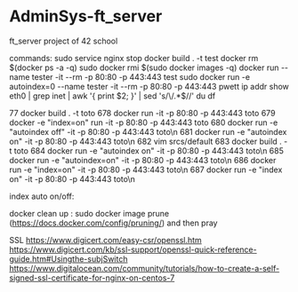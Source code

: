 # AdminSys-ft_server
ft_server project of 42 school

commands:
sudo service nginx stop
docker build . -t test 
docker rm $(docker ps -a -q)
sudo docker rmi $(sudo docker images -q)
docker run --name tester -it --rm -p 80:80 -p 443:443 test  
sudo docker run -e autoindex=0 --name tester -it --rm -p 80:80 -p 443:443 pwett
ip addr show eth0 | grep inet | awk '{ print $2; }' | sed 's/\/.*$//'
du
df

77  docker build . -t toto
  678  docker run -it -p 80:80 -p 443:443 toto
  679  docker -e "index=on" run -it -p 80:80 -p 443:443 toto
  680  docker run -e "autoindex off" -it -p 80:80 -p 443:443 toto\n
  681  docker run -e "autoindex on" -it -p 80:80 -p 443:443 toto\n
  682  vim srcs/default
  683  docker build . -t toto
  684  docker run -e "autoindex on" -it -p 80:80 -p 443:443 toto\n
  685  docker run -e "autoindex=on" -it -p 80:80 -p 443:443 toto\n
  686  docker run -e "index=on" -it -p 80:80 -p 443:443 toto\n
  687  docker run -e "index on" -it -p 80:80 -p 443:443 toto\n

index auto on/off:


docker clean up :
sudo docker image prune
(https://docs.docker.com/config/pruning/)
and then pray

SSL 
https://www.digicert.com/easy-csr/openssl.htm
https://www.digicert.com/kb/ssl-support/openssl-quick-reference-guide.htm#Usingthe-subjSwitch
https://www.digitalocean.com/community/tutorials/how-to-create-a-self-signed-ssl-certificate-for-nginx-on-centos-7